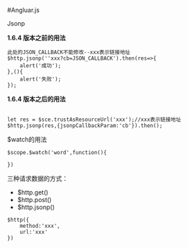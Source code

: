 #Angluar.js

Jsonp


**1.6.4 版本之前的用法**
```
此处的JSON_CALLBACK不能修改--xxx表示链接地址
$http.jsonp(''xxx?cb=JSON_CALLBACK').then(res=>{
    alert('成功');
},(){
    alert('失败');
});
```
**1.6.4 版本之后的用法**
```

let res = $sce.trustAsResourceUrl('xxx');//xxx表示链接地址
$http.jsonp(res,{jsonpCallbackParam:'cb'}).then();
```

$watch的用法
```
$scope.$watch('word',function(){

})
```


三种请求数据的方式：
- $http.get()
- $http.post()
- $http.jsonp()
```
$http({
    method:'xxx',
    url:'xxx'
})
```
